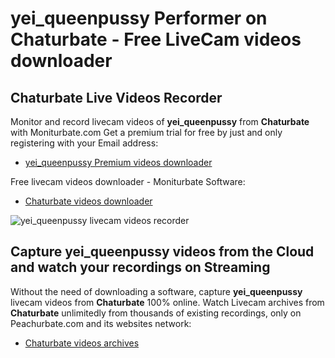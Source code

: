 # yei_queenpussy Performer on Chaturbate - Free LiveCam videos downloader

## Chaturbate Live Videos Recorder

Monitor and record livecam videos of **yei_queenpussy** from **Chaturbate** with Moniturbate.com
Get a premium trial for free by just and only registering with your Email address:
* [yei_queenpussy Premium videos downloader](https://moniturbate.com/request-demo-licence-key.html)

Free livecam videos downloader - Moniturbate Software:
* [Chaturbate videos downloader](https://moniturbate.com/moniturbate-download-software.html)

![yei_queenpussy livecam videos recorder](https://peachurnet.com/templates/moniturbate-software.png)


## Capture yei_queenpussy videos from the Cloud and watch your recordings on Streaming

Without the need of downloading a software, capture **yei_queenpussy** livecam videos from **Chaturbate** 100% online.
Watch Livecam archives from **Chaturbate** unlimitedly from thousands of existing recordings, only on Peachurbate.com and its websites network:
* [Chaturbate videos archives](https://peachurnet.com/)